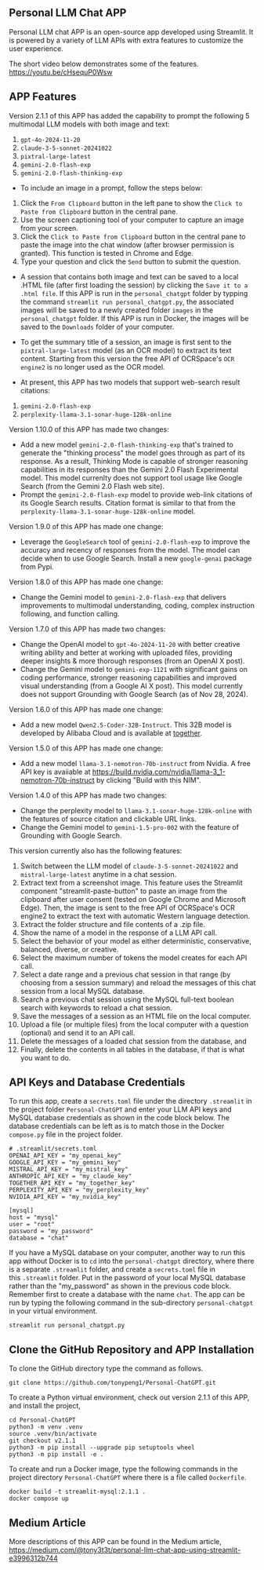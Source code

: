 ## Personal LLM Chat APP
Personal LLM chat APP is an open-source app developed using Streamlit. It is powered by a variety of LLM APIs with extra features to customize the user experience.

The short video below demonstrates some of the features.
https://youtu.be/cHsequP0Wsw

## APP Features
Version 2.1.1 of this APP has added the capability to prompt the following 5 multimodal LLM models with both image and text:
1. `gpt-4o-2024-11-20`
2. `claude-3-5-sonnet-20241022`
3. `pixtral-large-latest`
4. `gemini-2.0-flash-exp`
5. `gemini-2.0-flash-thinking-exp`

- To include an image in a prompt, follow the steps below:
1. Click the `From Clipboard` button in the left pane to show the `Click to Paste from Clipboard` button in the central pane.
2. Use the screen captioning tool of your computer to capture an image from your screen.
3. Click the `Click to Paste from Clipboard` button in the central pane to paste the image into the chat window (after browser permission is granted).
   This function is tested in Chrome and Edge.
4. Type your question and click the `Send` button to submit the question.

- A session that contains both image and text can be saved to a local .HTML file (after first loading the session) by clicking
the `Save it to a .html file`. If this APP is run in the `personal_chatgpt` folder by typping the command `streamlit run personal_chatgpt.py`,
the associated images will be saved to a newly created folder `images` in the `personal_chatgpt` folder. If this APP is run in Docker,
the images will be saved to the `Downloads` folder of your computer.

- To get the summary title of a session, an image is first sent to the `pixtral-large-latest` model (as an OCR model) to extract its text content. Starting from this version the free API of OCRSpace's `OCR engine2` is no longer used as the OCR model.

- At present, this APP has two models that support web-search result citations:
1. `gemini-2.0-flash-exp`
2. `perplexity-llama-3.1-sonar-huge-128k-online`

Version 1.10.0 of this APP has made two changes:
- Add a new model `gemini-2.0-flash-thinking-exp` that's trained to generate the "thinking process" the model goes through as part of its response. As a result, Thinking Mode is capable of stronger reasoning capabilities in its responses than the Gemini 2.0 Flash 
Experimental model. This model currenlty does not support tool usage like Google Search (from the Gemini 2.0 Flash web site).
- Prompt the `gemini-2.0-flash-exp` model to provide web-link citations of its Google Search results. Citation format 
is similar to that from the `perplexity-llama-3.1-sonar-huge-128k-online` model. 

Version 1.9.0 of this APP has made one change:
- Leverage the `GoogleSearch` tool of `gemini-2.0-flash-exp` to improve the accuracy and recency of responses from the model. The model can decide when to use Google Search. Install a new `google-genai` package from Pypi.

Version 1.8.0 of this APP has made one change:
- Change the Gemini model to `gemini-2.0-flash-exp` that delivers improvements to multimodal understanding, coding, complex instruction following, and function calling.

Version 1.7.0 of this APP has made two changes:
- Change the OpenAI model to `gpt-4o-2024-11-20` with better creative writing ability and better at working with uploaded files, providing deeper insights & more thorough responses (from an OpenAI X post).
- Change the Gemini model to `gemini-exp-1121` with significant gains on coding performance, stronger reasoning capabilities and improved visual understanding (from a Google AI X post). This model currently does not support Grounding with Google Search (as of Nov 28, 2024).

Version 1.6.0 of this APP has made one change:
- Add a new model `Qwen2.5-Coder-32B-Instruct`. This 32B model is developed by Alibaba Cloud and is available at [together](https://www.together.ai/).

Version 1.5.0 of this APP has made one change:
- Add a new model `llama-3.1-nemotron-70b-instruct` from Nvidia. A free API key is avaiiable at https://build.nvidia.com/nvidia/llama-3_1-nemotron-70b-instruct by clicking "Build with this NIM".

Version 1.4.0 of this APP has made two changes:
- Change the perplexity model to `llama-3.1-sonar-huge-128k-online` with the features of source citation and clickable URL links.
- Change the Gemini model to `gemini-1.5-pro-002` with the feature of Grounding with Google Search.

This version currently also has the following features:
1. Switch between the LLM model of `claude-3-5-sonnet-20241022` and `mistral-large-latest` anytime in a chat session.
2. Extract text from a screenshot image. This feature uses the Streamlit component "streamlit-paste-button" to paste an image from the clipboard after user consent (tested on Google Chrome and Microsoft Edge). Then, the image is sent to the free API of OCRSpace's OCR engine2 to extract the text with automatic Western language detection.
3. Extract the folder structure and file contents of a .zip file.
4. Show the name of a model in the response of a LLM API call.
5. Select the behavior of your model as either deterministic, conservative, balanced, diverse, or creative.
6. Select the maximum number of tokens the model creates for each API call.
7. Select a date range and a previous chat session in that range (by choosing from a session summary) and reload the messages of this chat session from a local MySQL database.
8. Search a previous chat session using the MySQL full-text boolean search with keywords to reload a chat session.
9. Save the messages of a session as an HTML file on the local computer.
10. Upload a file (or multiple files) from the local computer with a question (optional) and send it to an API call.
11. Delete the messages of a loaded chat session from the database, and
12. Finally, delete the contents in all tables in the database, if that is what you want to do.

## API Keys and Database Credentials

To run this app, create a `secrets.toml` file under the directory `.streamlit` in the project folder `Personal-ChatGPT` and enter your LLM API keys and MySQL database credentials as shown in the code block below. The database credentials can be left as is to match those in the Docker `compose.py` file in the project folder.

```
# .streamlit/secrets.toml
OPENAI_API_KEY = "my_openai_key"
GOOGLE_API_KEY = "my_gemini_key"
MISTRAL_API_KEY = "my_mistral_key"
ANTHROPIC_API_KEY = "my_claude_key"
TOGETHER_API_KEY = "my_together_key"
PERPLEXITY_API_KEY = "my_perplexity_key"
NVIDIA_API_KEY = "my_nvidia_key"

[mysql]
host = "mysql"
user = "root"
password = "my_password"
database = "chat"
```
If you have a MySQL database on your computer, another way to run this app without Docker is to `cd` into the `personal-chatgpt` directory, where there is a separate `.streamlit` folder, and create a `secrets.toml` file in this `.streamlit` folder. Put in the password of your local MySQL database rather than the "my_password" as shown in the previous code block. Remember first to create a database with the name `chat`. The app can be run by typing the following command in the sub-directory `personal-chatgpt` in your virtual environment.
```
streamlit run personal_chatgpt.py
```

## Clone the GitHub Repository and APP Installation
To clone the GitHub directory type the command as follows.
```
git clone https://github.com/tonypeng1/Personal-ChatGPT.git
```
To create a Python virtual environment, check out version 2.1.1 of this APP, and install the project,
```
cd Personal-ChatGPT
python3 -m venv .venv
source .venv/bin/activate
git checkout v2.1.1
python3 -m pip install --upgrade pip setuptools wheel
python3 -m pip install -e .
```
To create and run a Docker image, type the following commands in the project directory `Personal-ChatGPT` where there is a file called `Dockerfile`.
```
docker build -t streamlit-mysql:2.1.1 .
docker compose up
```
## Medium Article
More descriptions of this APP can be found in the Medium article,
https://medium.com/@tony3t3t/personal-llm-chat-app-using-streamlit-e3996312b744
